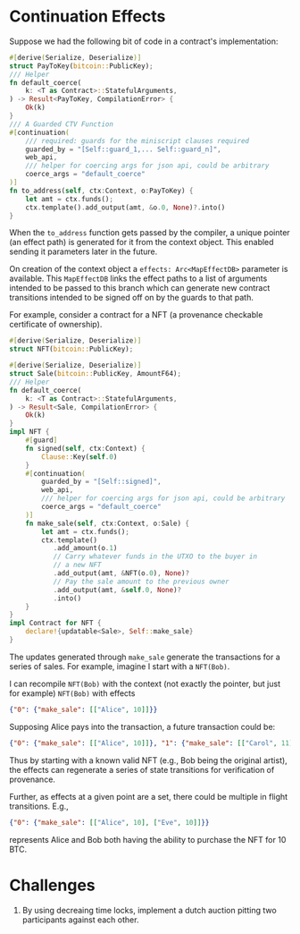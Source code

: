 # Continuation Effects

Suppose we had the following bit of code in a contract's implementation:

```rust
#[derive(Serialize, Deserialize)]
struct PayToKey(bitcoin::PublicKey);
/// Helper
fn default_coerce(
    k: <T as Contract>::StatefulArguments,
) -> Result<PayToKey, CompilationError> {
    Ok(k)
}
/// A Guarded CTV Function
#[continuation(
    /// required: guards for the miniscript clauses required
    guarded_by = "[Self::guard_1,... Self::guard_n]",
    web_api,
    /// helper for coercing args for json api, could be arbitrary
    coerce_args = "default_coerce"
)]
fn to_address(self, ctx:Context, o:PayToKey) {
    let amt = ctx.funds();
    ctx.template().add_output(amt, &o.0, None)?.into()
}
```
When the `to_address` function gets passed by the compiler, a unique pointer (an effect path) is
generated for it from the context object. This enabled sending it parameters
later in the future.


On creation of the context object a `effects: Arc<MapEffectDB>` parameter  is
available.  This `MapEffectDB` links the effect paths to a list of arguments
intended to be passed to this branch which can generate new contract transitions
intended to be signed off on by the guards to that path.

For example, consider a contract for a NFT (a provenance checkable certificate
of ownership).

```rust
#[derive(Serialize, Deserialize)]
struct NFT(bitcoin::PublicKey);

#[derive(Serialize, Deserialize)]
struct Sale(bitcoin::PublicKey, AmountF64);
/// Helper
fn default_coerce(
    k: <T as Contract>::StatefulArguments,
) -> Result<Sale, CompilationError> {
    Ok(k)
}
impl NFT {
    #[guard]
    fn signed(self, ctx:Context) {
        Clause::Key(self.0)
    }
    #[continuation(
        guarded_by = "[Self::signed]",
        web_api,
        /// helper for coercing args for json api, could be arbitrary
        coerce_args = "default_coerce"
    )]
    fn make_sale(self, ctx:Context, o:Sale) {
        let amt = ctx.funds();
        ctx.template()
           .add_amount(o.1)
           // Carry whatever funds in the UTXO to the buyer in
           // a new NFT
           .add_output(amt, &NFT(o.0), None)?
           // Pay the sale amount to the previous owner
           .add_output(amt, &self.0, None)?
           .into()
    }
}
impl Contract for NFT {
    declare!{updatable<Sale>, Self::make_sale}
}
```

The updates generated through `make_sale` generate the transactions for a series
of sales. For example, imagine I start with a `NFT(Bob)`.

I can recompile `NFT(Bob)` with the context (not exactly the pointer, but just for example)
`NFT(Bob)` with effects
```json
{"0": {"make_sale": [["Alice", 10]]}}
```

Supposing Alice pays into the transaction, a future transaction could be:

```json
{"0": {"make_sale": [["Alice", 10]]}, "1": {"make_sale": [["Carol", 11]]}}
```

Thus by starting with a known valid NFT (e.g., Bob being the original artist),
the effects can regenerate a series of state transitions for verification of
provenance.


Further, as effects at a given point are a set, there could be multiple in flight transitions. E.g.,

```json
{"0": {"make_sale": [["Alice", 10], ["Eve", 10]]}}
```

represents Alice and Bob both having the ability to purchase the NFT for 10 BTC.


# Challenges

1. By using decreaing time locks, implement a dutch auction pitting two
participants against each other.
